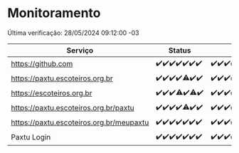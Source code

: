 # Monitoramento

Última verificação: 28/05/2024 09:12:00 -03

|Serviço|Status|Últimas 24h|
|---|---|---|
|https://github.com|<span title="2024-05-21: OK=24">✔️</span><span title="2024-05-22: OK=24">✔️</span><span title="2024-05-23: OK=24">✔️</span><span title="2024-05-24: OK=24">✔️</span><span title="2024-05-25: OK=24">✔️</span><span title="2024-05-26: OK=24">✔️</span><span title="2024-05-27: OK=12">✔️</span>|<span title="27/05/2024 09:12:00 -03 : 200">✔️</span><span title="27/05/2024 10:08:00 -03 : 200">✔️</span><span title="27/05/2024 11:06:00 -03 : 200">✔️</span><span title="27/05/2024 12:07:00 -03 : 200">✔️</span><span title="27/05/2024 13:07:00 -03 : 200">✔️</span><span title="27/05/2024 14:04:00 -03 : 200">✔️</span><span title="27/05/2024 15:08:00 -03 : 200">✔️</span><span title="27/05/2024 16:06:00 -03 : 200">✔️</span><span title="27/05/2024 17:06:00 -03 : 200">✔️</span><span title="27/05/2024 18:07:00 -03 : 200">✔️</span><span title="27/05/2024 19:06:00 -03 : 200">✔️</span><span title="27/05/2024 20:07:00 -03 : 200">✔️</span><span title="27/05/2024 21:32:00 -03 : 200">✔️</span><span title="27/05/2024 22:51:00 -03 : 200">✔️</span><span title="27/05/2024 23:23:00 -03 : 200">✔️</span><span title="28/05/2024 00:07:00 -03 : 200">✔️</span><span title="28/05/2024 01:10:00 -03 : 200">✔️</span><span title="28/05/2024 02:06:00 -03 : 200">✔️</span><span title="28/05/2024 03:09:00 -03 : 200">✔️</span><span title="28/05/2024 04:07:00 -03 : 200">✔️</span><span title="28/05/2024 05:10:00 -03 : 200">✔️</span><span title="28/05/2024 06:07:00 -03 : 200">✔️</span><span title="28/05/2024 07:07:00 -03 : 200">✔️</span><span title="28/05/2024 08:04:00 -03 : 200">✔️</span><span title="28/05/2024 09:12:00 -03 : 200">✔️</span>|
|https://paxtu.escoteiros.org.br|<span title="2024-05-21: OK=24">✔️</span><span title="2024-05-22: OK=24">✔️</span><span title="2024-05-23: OK=24">✔️</span><span title="2024-05-24: OK=24">✔️</span><span title="2024-05-25: OK=23, Falhas=1">⚠️</span><span title="2024-05-26: OK=24">✔️</span><span title="2024-05-27: OK=12">✔️</span>|<span title="27/05/2024 09:12:00 -03 : 200">✔️</span><span title="27/05/2024 10:08:00 -03 : 200">✔️</span><span title="27/05/2024 11:06:00 -03 : 200">✔️</span><span title="27/05/2024 12:07:00 -03 : 200">✔️</span><span title="27/05/2024 13:07:00 -03 : 200">✔️</span><span title="27/05/2024 14:04:00 -03 : 200">✔️</span><span title="27/05/2024 15:08:00 -03 : 200">✔️</span><span title="27/05/2024 16:06:00 -03 : 200">✔️</span><span title="27/05/2024 17:06:00 -03 : 200">✔️</span><span title="27/05/2024 18:07:00 -03 : 200">✔️</span><span title="27/05/2024 19:06:00 -03 : 200">✔️</span><span title="27/05/2024 20:07:00 -03 : 200">✔️</span><span title="27/05/2024 21:32:00 -03 : 200">✔️</span><span title="27/05/2024 22:51:00 -03 : 200">✔️</span><span title="27/05/2024 23:23:00 -03 : 200">✔️</span><span title="28/05/2024 00:07:00 -03 : 200">✔️</span><span title="28/05/2024 01:10:00 -03 : 200">✔️</span><span title="28/05/2024 02:06:00 -03 : 200">✔️</span><span title="28/05/2024 03:09:00 -03 : 200">✔️</span><span title="28/05/2024 04:07:00 -03 : 200">✔️</span><span title="28/05/2024 05:10:00 -03 : 200">✔️</span><span title="28/05/2024 06:07:00 -03 : 200">✔️</span><span title="28/05/2024 07:07:00 -03 : 200">✔️</span><span title="28/05/2024 08:04:00 -03 : 200">✔️</span><span title="28/05/2024 09:12:00 -03 : 200">✔️</span>|
|https://escoteiros.org.br|<span title="2024-05-21: OK=24">✔️</span><span title="2024-05-22: OK=24">✔️</span><span title="2024-05-23: OK=24">✔️</span><span title="2024-05-24: OK=23, Falhas=1">⚠️</span><span title="2024-05-25: OK=24">✔️</span><span title="2024-05-26: OK=23, Falhas=1">⚠️</span><span title="2024-05-27: OK=12">✔️</span>|<span title="27/05/2024 09:12:00 -03 : 200">✔️</span><span title="27/05/2024 10:08:00 -03 : 200">✔️</span><span title="27/05/2024 11:06:00 -03 : 200">✔️</span><span title="27/05/2024 12:07:00 -03 : 200">✔️</span><span title="27/05/2024 13:07:00 -03 : 200">✔️</span><span title="27/05/2024 14:04:00 -03 : 200">✔️</span><span title="27/05/2024 15:08:00 -03 : 200">✔️</span><span title="27/05/2024 16:06:00 -03 : 200">✔️</span><span title="27/05/2024 17:06:00 -03 : 200">✔️</span><span title="27/05/2024 18:07:00 -03 : 200">✔️</span><span title="27/05/2024 19:06:00 -03 : 200">✔️</span><span title="27/05/2024 20:07:00 -03 : 200">✔️</span><span title="27/05/2024 21:32:00 -03 : 200">✔️</span><span title="27/05/2024 22:51:00 -03 : 200">✔️</span><span title="27/05/2024 23:23:00 -03 : 200">✔️</span><span title="28/05/2024 00:07:00 -03 : 200">✔️</span><span title="28/05/2024 01:10:00 -03 : 200">✔️</span><span title="28/05/2024 02:06:00 -03 : 200">✔️</span><span title="28/05/2024 03:09:00 -03 : 200">✔️</span><span title="28/05/2024 04:07:00 -03 : 200">✔️</span><span title="28/05/2024 05:10:00 -03 : 200">✔️</span><span title="28/05/2024 06:07:00 -03 : 200">✔️</span><span title="28/05/2024 07:07:00 -03 : 200">✔️</span><span title="28/05/2024 08:04:00 -03 : 200">✔️</span><span title="28/05/2024 09:12:00 -03 : 200">✔️</span>|
|https://paxtu.escoteiros.org.br/paxtu|<span title="2024-05-21: OK=24">✔️</span><span title="2024-05-22: OK=24">✔️</span><span title="2024-05-23: OK=24">✔️</span><span title="2024-05-24: OK=24">✔️</span><span title="2024-05-25: OK=23, Falhas=1">⚠️</span><span title="2024-05-26: OK=24">✔️</span><span title="2024-05-27: OK=12">✔️</span>|<span title="27/05/2024 09:12:00 -03 : 200">✔️</span><span title="27/05/2024 10:08:00 -03 : 200">✔️</span><span title="27/05/2024 11:06:00 -03 : 200">✔️</span><span title="27/05/2024 12:08:00 -03 : 200">✔️</span><span title="27/05/2024 13:07:00 -03 : 200">✔️</span><span title="27/05/2024 14:04:00 -03 : 200">✔️</span><span title="27/05/2024 15:08:00 -03 : 200">✔️</span><span title="27/05/2024 16:06:00 -03 : 200">✔️</span><span title="27/05/2024 17:06:00 -03 : 200">✔️</span><span title="27/05/2024 18:07:00 -03 : 200">✔️</span><span title="27/05/2024 19:06:00 -03 : 200">✔️</span><span title="27/05/2024 20:07:00 -03 : 200">✔️</span><span title="27/05/2024 21:32:00 -03 : 200">✔️</span><span title="27/05/2024 22:51:00 -03 : 200">✔️</span><span title="27/05/2024 23:23:00 -03 : 200">✔️</span><span title="28/05/2024 00:07:00 -03 : 200">✔️</span><span title="28/05/2024 01:11:00 -03 : 200">✔️</span><span title="28/05/2024 02:06:00 -03 : 200">✔️</span><span title="28/05/2024 03:09:00 -03 : 200">✔️</span><span title="28/05/2024 04:07:00 -03 : 200">✔️</span><span title="28/05/2024 05:10:00 -03 : 200">✔️</span><span title="28/05/2024 06:07:00 -03 : 200">✔️</span><span title="28/05/2024 07:07:00 -03 : 200">✔️</span><span title="28/05/2024 08:04:00 -03 : 200">✔️</span><span title="28/05/2024 09:12:00 -03 : 200">✔️</span>|
|https://paxtu.escoteiros.org.br/meupaxtu|<span title="2024-05-21: OK=24">✔️</span><span title="2024-05-22: OK=24">✔️</span><span title="2024-05-23: OK=24">✔️</span><span title="2024-05-24: OK=24">✔️</span><span title="2024-05-25: OK=24">✔️</span><span title="2024-05-26: OK=24">✔️</span><span title="2024-05-27: OK=12">✔️</span>|<span title="27/05/2024 09:12:00 -03 : 200">✔️</span><span title="27/05/2024 10:08:00 -03 : 200">✔️</span><span title="27/05/2024 11:06:00 -03 : 200">✔️</span><span title="27/05/2024 12:08:00 -03 : 200">✔️</span><span title="27/05/2024 13:07:00 -03 : 200">✔️</span><span title="27/05/2024 14:04:00 -03 : 200">✔️</span><span title="27/05/2024 15:08:00 -03 : 200">✔️</span><span title="27/05/2024 16:06:00 -03 : 200">✔️</span><span title="27/05/2024 17:06:00 -03 : 200">✔️</span><span title="27/05/2024 18:07:00 -03 : 200">✔️</span><span title="27/05/2024 19:06:00 -03 : 200">✔️</span><span title="27/05/2024 20:07:00 -03 : 200">✔️</span><span title="27/05/2024 21:32:00 -03 : 200">✔️</span><span title="27/05/2024 22:51:00 -03 : 200">✔️</span><span title="27/05/2024 23:23:00 -03 : 200">✔️</span><span title="28/05/2024 00:07:00 -03 : 200">✔️</span><span title="28/05/2024 01:11:00 -03 : 200">✔️</span><span title="28/05/2024 02:06:00 -03 : 200">✔️</span><span title="28/05/2024 03:09:00 -03 : 200">✔️</span><span title="28/05/2024 04:07:00 -03 : 200">✔️</span><span title="28/05/2024 05:10:00 -03 : 200">✔️</span><span title="28/05/2024 06:07:00 -03 : 200">✔️</span><span title="28/05/2024 07:07:00 -03 : 200">✔️</span><span title="28/05/2024 08:04:00 -03 : 200">✔️</span><span title="28/05/2024 09:12:00 -03 : 200">✔️</span>|
|Paxtu Login|<span title="2024-05-21: OK=24">✔️</span><span title="2024-05-22: OK=24">✔️</span><span title="2024-05-23: OK=24">✔️</span><span title="2024-05-24: OK=24">✔️</span><span title="2024-05-25: OK=24">✔️</span><span title="2024-05-26: OK=24">✔️</span><span title="2024-05-27: OK=12">✔️</span>|<span title="27/05/2024 09:12:00 -03 : 200">✔️</span><span title="27/05/2024 10:08:00 -03 : 200">✔️</span><span title="27/05/2024 11:06:00 -03 : 200">✔️</span><span title="27/05/2024 12:08:00 -03 : 200">✔️</span><span title="27/05/2024 13:07:00 -03 : 200">✔️</span><span title="27/05/2024 14:04:00 -03 : 200">✔️</span><span title="27/05/2024 15:08:00 -03 : 200">✔️</span><span title="27/05/2024 16:06:00 -03 : 200">✔️</span><span title="27/05/2024 17:06:00 -03 : 200">✔️</span><span title="27/05/2024 18:07:00 -03 : 200">✔️</span><span title="27/05/2024 19:06:00 -03 : 200">✔️</span><span title="27/05/2024 20:07:00 -03 : 200">✔️</span><span title="27/05/2024 21:32:00 -03 : 200">✔️</span><span title="27/05/2024 22:51:00 -03 : 200">✔️</span><span title="27/05/2024 23:23:00 -03 : 200">✔️</span><span title="28/05/2024 00:07:00 -03 : 200">✔️</span><span title="28/05/2024 01:11:00 -03 : 200">✔️</span><span title="28/05/2024 02:06:00 -03 : 200">✔️</span><span title="28/05/2024 03:09:00 -03 : 200">✔️</span><span title="28/05/2024 04:07:00 -03 : 200">✔️</span><span title="28/05/2024 05:10:00 -03 : 200">✔️</span><span title="28/05/2024 06:07:00 -03 : 200">✔️</span><span title="28/05/2024 07:07:00 -03 : 200">✔️</span><span title="28/05/2024 08:04:00 -03 : 200">✔️</span><span title="28/05/2024 09:12:00 -03 : 200">✔️</span>|
